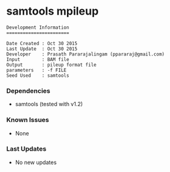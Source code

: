 # samtools mpileup
```
Development Information
=======================

Date Created : Oct 30 2015
Last Update  : Oct 30 2015
Developer    : Prasath Pararajalingam (ppararaj@gmail.com)
Input        : BAM file
Output       : pileup format file
parameters   : -f FILE
Seed Used    : samtools
```

### Dependencies

- samtools (tested with v1.2)

### Known Issues

- None

### Last Updates

- No new updates
